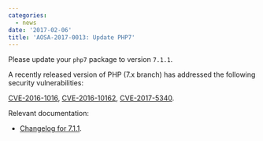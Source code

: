 ```yaml
---
categories:
  - news
date: '2017-02-06'
title: 'AOSA-2017-0013: Update PHP7'
---
```



Please update your `php7` package to version `7.1.1`.

A recently released version of PHP (7.x branch) has addressed the following security vulnerabilities:

[CVE-2016-1016](https://cve.mitre.org/cgi-bin/cvename.cgi?name=CVE-2016-1016), [CVE-2016-10162](https://cve.mitre.org/cgi-bin/cvename.cgi?name=CVE-2016-10162), [CVE-2017-5340](https://cve.mitre.org/cgi-bin/cvename.cgi?name=CVE-2017-5340).

Relevant documentation:

- [Changelog for 7.1.1](http://www.php.net/ChangeLog-7.php#7.1.1).